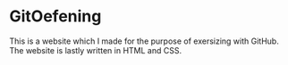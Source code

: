 # GitOefening
This is a website which I made for the purpose of exersizing with GitHub. The website is lastly written in HTML and CSS.
